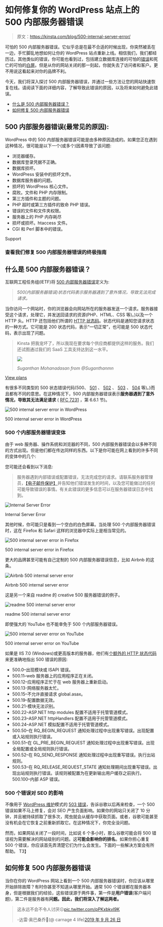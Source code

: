 # 如何修复你的 WordPress 站点上的 500 内部服务器错误

> 原文：<https://kinsta.com/blog/500-internal-server-error/>

可怕的 500 内部服务器错误。它似乎总是在最不合适的时候出现，你突然被丢在一边，手忙脚乱地想如何让你的 WordPress 站点重新上线。相信我们，我们都经历过。其他类似的错误，你可能也看到过，包括建立数据库连接的可怕的[错误](https://kinsta.com/blog/error-establishing-a-database-connection/)和死亡的可怕的[白屏](https://kinsta.com/blog/wordpress-white-screen-of-death/)。但是从你的网站关闭的那一刻起，你就失去了访问者和客户。更不用说这看起来对你的品牌不利。

今天，我们将深入探讨 500 内部服务器错误，并通过一些方法让您的网站快速恢复在线。请阅读下面的详细内容，了解导致此错误的原因，以及将来如何避免此错误。

*   [什么是 500 内部服务器错误？](#what-is-500-internal-server-error)
*   [如何修复 500 内部服务器错误](#fix-500-internal-server-error)

## 500 内部服务器错误(最常见的原因):

WordPress 中的 500 内部服务器错误可能是由多种原因造成的。如果您正在遇到这种情况，很可能是以下一个(或多个)因素导致了该问题:

*   浏览器缓存。
*   数据库登录凭据不正确。
*   数据库损坏。
*   WordPress 安装中的损坏文件。
*   数据库服务器的问题。
*   损坏的 WordPress 核心文件。
*   腐败。文件和 PHP 内存限制。
*   第三方插件和主题的问题。
*   PHP 超时或第三方插件的致命 PHP 错误。
*   错误的文件和文件夹权限。
*   服务器上的 PHP 内存耗尽
*   损坏或损坏。htaccess 文件。
*   CGI 和 Perl 脚本中的错误。

Support

### 查看我们修复 500 内部服务器错误的终极指南



## 什么是 500 内部服务器错误？

互联网工程任务组(IETF)将 [500 内部服务器错误](https://tools.ietf.org/html/rfc7231#section-6.6.1)定义为:

> *500(内部服务器错误)状态代码表示服务器遇到了意外情况，导致无法完成请求。*

当你访问一个网站时，你的浏览器会向网站所在的服务器发送一个请求。服务器接受这个请求，处理它，并发送回请求的资源(PHP、HTML、CSS 等)。)以及一个 HTTP 头。HTTP 还包括他们所谓的 [HTTP 状态码](https://kinsta.com/blog/http-status-codes/)。状态代码是通知您请求状态的一种方式。它可能是 200 状态代码，表示“一切正常”，也可能是 500 状态代码，表示出现了问题。





> Kinsta 把我宠坏了，所以我现在要求每个供应商都提供这样的服务。我们还试图通过我们的 SaaS 工具支持达到这一水平。
> 
> <footer class="wp-block-kinsta-client-quote__footer">
> 
> ![](img/60f15faa5735bd2437bf9dada5ee9192.png)
> 
> <cite class="wp-block-kinsta-client-quote__cite">Suganthan Mohanadasan from @Suganthanmn</cite></footer>

[View plans](https://kinsta.com/plans/)

有很多不同类型的 500 状态错误代码(500、 [501](https://kinsta.com/knowledgebase/501-not-implemented-error/) 、 [502](https://kinsta.com/blog/502-bad-gateway/) 、 [503](https://kinsta.com/blog/http-error-503/) 、 [504](https://kinsta.com/blog/504-gateway-timeout/) 等)。)而且都有不同的意思。在这种情况下，500 内部服务器错误表示**服务器遇到了意外情况，导致其无法满足请求** ( [RFC 7231](https://tools.ietf.org/html/rfc7231#section-6.6.1) ，第 6.6.1 节)。

![500 internal server error in WordPress](img/f90ccfd78bc52cdc4ecb8abe1c1eaf34.png)

500 internal server error in WordPress



### 500 个内部服务器错误变体

由于 web 服务器、操作系统和浏览器的不同，500 内部服务器错误会以多种不同的方式出现。但是他们都在传达同样的东西。以下是你可能在网上看到的许多不同的变体中的几个:

您可能还会看到以下消息:

> 服务器遇到内部错误或配置错误，无法完成您的请求。请联系服务器管理员，[【电子邮件保护】](/cdn-cgi/l/email-protection)并告知他们错误发生的时间，以及您可能做过的任何可能导致错误的事情。有关此错误的更多信息可以在服务器错误日志中找到。

![Internal Server Error](img/8e4c813b730fa3976bc5e65654cdd984.png "Internal Server Error")

Internal Server Error



其他时候，你可能只是看到一个空白的白色屏幕。当处理 500 个内部服务器错误时，这在 Firefox 和 Safari 这样的浏览器中实际上是相当常见的。

![500 internal server error in Firefox](img/ec6320810516a33f5f3394a56d20e8ba.png)

500 internal server error in Firefox



更大的品牌甚至可能有自己定制的 500 内部服务器错误信息，比如 Airbnb 的这条。

![Airbnb 500 internal server error](img/1ea0cd192705e5a8437597d4ab1fd92c.png)

Airbnb 500 internal server error



这是另一个来自 readme 的 creative 500 服务器错误的例子。

![readme 500 internal server error](img/8ceefbc7b14375de567f71fee64e7966.png "readme 500 internal server error")

readme 500 internal server error



即使强大的 YouTube 也不能幸免于 500 个内部服务器错误。

![500 internal server error on YouTube](img/2a437171f7b7a0ca1d38afc655ffbcf1.png)

500 internal server error on YouTube



如果是 IIS 7.0 (Windows)或更高版本的服务器，他们有[个额外的 HTTP 状态代码](https://support.microsoft.com/en-us/help/943891/the-http-status-code-in-iis-7-0-iis-7-5-and-iis-8-0)来更准确地指出 500 错误的原因:

*   500.0–出现模块或 ISAPI 错误。
*   500.11–web 服务器上的应用程序正在关闭。
*   500.12–应用程序正忙于在 web 服务器上重新启动。
*   500.13-网络服务器太忙。
*   500.15–不允许直接请求 global.asax。
*   500.19–配置数据无效。
*   500.21-模块无法识别。
*   500.22–ASP.NET http modules 配置不适用于托管管道模式。
*   500.23–ASP.NET httpHandlers 配置不适用于托管管道模式。
*   500.24–ASP.NET 模拟配置不适用于托管管道模式。
*   500.50–在 RQ_BEGIN_REQUEST 通知处理过程中出现重写错误。出现配置或入站规则执行错误。
*   500.51–在 GL_PRE_BEGIN_REQUEST 通知处理过程中出现重写错误。出现全局配置或全局规则执行错误。
*   500.52–在 RQ_SEND_RESPONSE 通知处理过程中出现重写错误。执行出站规则。
*   500.53–在 RQ_RELEASE_REQUEST_STATE 通知处理期间出现重写错误。出现出站规则执行错误。该规则被配置为在更新输出用户缓存之前执行。
    500.100–内部 ASP 错误。

### 500 个错误对 SEO 的影响

不像用于 [WordPress 维护](https://kinsta.com/blog/wordpress-maintenance/%E2%80%8E)模式的 [503 错误](https://kinsta.com/blog/http-error-503/)，告诉谷歌以后再来检查，一个 500 错误如果不马上修复，会对 SEO 产生负面影响。如果你的网站只关闭了 10 分钟，并且被持续抓取了很多次，爬虫就会从缓存中获取页面。或者，谷歌可能甚至没有机会在它恢复之前重新抓取它。在这种情况下，你完全没问题。

然而，如果网站关闭了一段时间，比如说 6 个多小时，那么谷歌可能会将 500 错误视为需要解决的网站级别的问题。这**可能会影响你的排名**。如果你担心重复 500 个错误，你应该首先弄清楚它们为什么会发生。下面的一些解决方案会有所帮助。
T3】

## 如何修复 500 内部服务器错误

当你在你的 WordPress 网站上看到一个 500 内部服务器错误时，你应该从哪里开始排除故障？有时你甚至不知道从哪里开始。通常 500 个错误都在服务器本身，但是根据我们的经验，这些错误源于两件事，第一件是**用户错误**(客户端问题)，第二件是服务器有**问题。因此，我们将深入了解这两者。**

> 这永远不会不令人讨厌😖[pic.twitter.com/pPKxbkvI9K](https://t.co/pPKxbkvI9K)
> 
> -达雷·奥巴桑乔🐀(@ carnage 4 life)[2019 年 9 月 26 日](https://twitter.com/Carnage4Life/status/1177095951728562177?ref_src=twsrc%5Etfw)